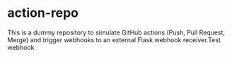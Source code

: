 # action-repo

This is a dummy repository to simulate GitHub actions (Push, Pull Request, Merge) and trigger webhooks to an external Flask webhook receiver.T e s t   w e b h o o k  
 